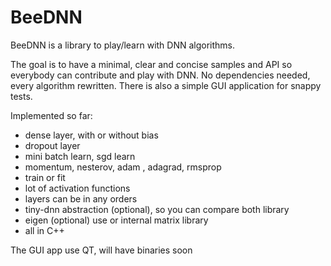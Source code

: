 # BeeDNN

BeeDNN is a library to play/learn with DNN algorithms.

The goal is to have a minimal, clear and concise samples and API so everybody can contribute and play with DNN.
No dependencies needed, every algorithm rewritten. There is also a simple GUI application for snappy tests.

Implemented so far:
- dense layer, with or without bias
- dropout layer
- mini batch learn, sgd learn
- momentum, nesterov, adam , adagrad, rmsprop
- train or fit
- lot of activation functions
- layers can be in any orders
- tiny-dnn abstraction (optional), so you can compare both library
- eigen (optional) use or internal matrix library
- all in C++

The GUI app use QT, will have binaries soon
